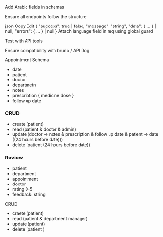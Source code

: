 Add Arabic fields in schemas

Ensure all endpoints follow the structure

json
Copy
Edit
{
  "success": true | false,
  "message": "string",
  "data": { ... } | null,
  "errors": { ... } | null
}
Attach language field in req using global guard

Test with API tools

Ensure compatibility with bruno / API Dog

Appointment Schema
- date
- patient
- doctor
- departmetn
- notes 
- prescription {
  medicine
  dose
}
- follow up date

### CRUD
- create (patient)
- read (patient & doctor & admin)
- update (doctor -> notes & prescription & follow up date & patient -> date ((24 hours before date)))
- delete (patient (24 hours before date))


### Review
- patient
- department
- appointment
- doctor
- rating 0-5
- feedback: string

CRUD
- craete (patient)
- read (patient & department manager)
- update (patient)
- delete (patient
)